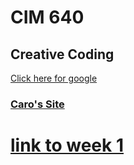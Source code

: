 # CIM 640

## Creative Coding 
[Click here for google](http://www.google.com)

### [Caro's Site](http://carodiaz.io)

# [link to week 1](https://github.com/buenosdiazz/CIM640/tree/master/week_1)